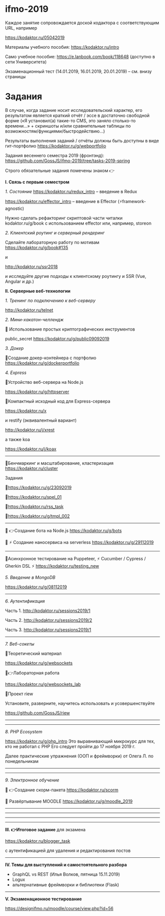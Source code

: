 # ifmo-2019

Каждое занятие сопровождается доской кодактора с соответствующим URL, например

https://kodaktor.ru/05042019

Материалы  учебного пособия: https://kodaktor.ru/intro

Само учебное пособие: https://e.lanbook.com/book/118648 (доступно в сети Университета)

Экзаменационный тест (14.01.2019, 16.01.2019, 20.01.2019) – см. внизу страницы


# Задания

В случае, когда задание носит исследовательский характер, его результатом является краткий отчёт / эссе в достаточно свободной форме («Я установил(а) такие-то CMS, это заняло столько-то времени...» + скриншоты и/или сравнительные таблицы по возможностям/функциями/быстродействию...)

Результаты выполнения заданий / отчёты должны быть доступны в виде гит-портфолио https://kodaktor.ru/g/webportfolio

Задания весеннего семестра 2019 (фронтэнд): https://github.com/GossJS/ifmo-2019/tree/tasks-2019-spring

Строго обязательные задания помечены знаком 👉

**I. Связь с первым семестром**

*1. Состояние*
https://kodaktor.ru/redux_intro – введение в Redux

https://kodaktor.ru/effector_intro – введение в Effector (⚡️framework-agnostic)

Нужно сделать рефакторинг скриптовой части читалки kodaktor.ru/g/book с использованием effector или, например, storeon

*2. Клиентский роутинг и серверный рендеринг*

Сделайте лабораторную работу по мотивам
https://kodaktor.ru/g/book#135

и

http://kodaktor.ru/ssr2018

и исследуйте другие подходы к клиентскому роутингу и SSR (Vue, Angular и др.)

**II. Серверные веб-технологии**

*1. Тренинг по подключению к веб-серверу*

http://kodaktor.ru/telnet



*2. Мини-хакатон-челлендж*

🔹 Использование простых криптографических инструментов


public_secret https://kodaktor.ru/g/public09092019



*3. Докер*

🔹Создание докер-контейнера с портфолио   https://kodaktor.ru/g/dockerportfolio



*4. Express*

🔹Устройство веб-сервера на Node.js

https://kodaktor.ru/g/httpserver

🔹Компактный исходный код для Express-сервера

https://kodaktor.ru/x

и restify (эквивалентный вариант)

http://kodaktor.ru/j/xrest

а также koa

https://kodaktor.ru/j/koax

---



🔹Бенчмаркинг и масштабирование, кластеризация https://kodaktor.ru/cluster

Задания

🔹https://kodaktor.ru/g/23092019

🔹https://kodaktor.ru/spel_01

🔹https://kodaktor.ru/rss_task

🔹https://kodaktor.ru/g/tmpl_002

--- 

🔹 👉Создание бота на Node.js https://kodaktor.ru/g/bots

🔹 ⚡️ Создание наносервиса на serverless https://kodaktor.ru/g/29112019

---

🔹Асинхронное тестирование на Puppeteer, 
  ⚡️ Cucumber / Cypress / Gherkin DSL ⚡️
  https://kodaktor.ru/testing_new



*5. Введение в MongoDB*

https://kodaktor.ru/g/08112019

---



*6. Аутентификация*

 

Часть 1. http://kodaktor.ru/sessions2019/1

Часть 2. http://kodaktor.ru/sessions2019/2

Часть 3. http://kodaktor.ru/sessions2019/1



---



*7. Веб-сокеты*

🔹Теоретический материал

https://kodaktor.ru/g/websockets

🔹👉Лабораторная работа

https://kodaktor.ru/g/websockets_lab

🔹Проект riew

Установите, разверните, научитесь использовать и усовершенствуйте

https://github.com/GossJS/riew

---

---



*8. PHP Ecosystem*

  https://kodaktor.ru/g/php_intro
  Это выравнивающий микрокурс для тех, кто не работал с PHP
  Его следует пройти до 17 ноября 2019 г.

Далее практические упражнения (ООП и фреймворки) от Олега Л. по понедельникам

---

---



*9. Электронное обучение*



🔹 👉Создание скорм-пакета  https://kodaktor.ru/scorm

🔹 Развёртывание MOODLE https://kodaktor.ru/g/moodle_2019





---

---

---

---

**III. 👉Итоговое задание** для экзамена

https://kodaktor.ru/blogger_task

с аутентификацией для удаления и редактирования постов



---



**IV. Темы для выступлений и самостоятельного разбора**



 * GraphQL vs REST (Илья Волков, пятница 15.11.2019)
 * Logux
 * альтернативные фреймворки и библиотеки (Flask)



---

**V. Экзаменационное тестирование**

https://designifmo.ru/moodle/course/view.php?id=56



